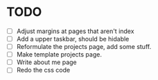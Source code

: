 # TODO

- [ ] Adjust margins at pages that aren't index
- [ ] Add a upper taskbar, should be hidable
- [ ] Reformulate the projects page, add some stuff.
- [ ] Make template projects page.
- [ ] Write about me page
- [ ] Redo the css code
